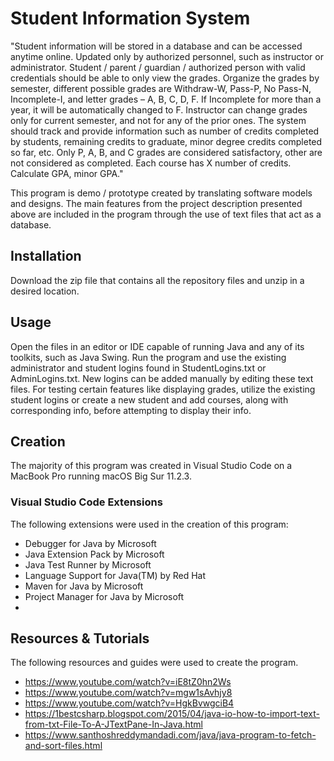 # Student Information System

"Student information will be stored in a database and can be accessed anytime online. Updated only by authorized personnel, such as instructor or administrator. Student / parent / guardian / authorized person with valid credentials should be able to only view the grades. Organize the grades by semester, different possible grades are Withdraw-W, Pass-P, No Pass-N, Incomplete-I, and letter grades – A, B, C, D, F. If Incomplete for more than a year, it will be automatically changed to F. Instructor can change grades only for current semester, and not for any of the prior ones. The system should track and provide information such as number of credits completed by students, remaining credits to graduate, minor degree credits completed so far, etc. Only P, A, B, and C grades are considered satisfactory, other are not considered as completed. Each course has X number of credits. Calculate GPA, minor GPA."

This program is demo / prototype created by translating software models and designs. The main features from the project description presented above are included in the program through the use of text files that act as a database.

## Installation

Download the zip file that contains all the repository files and unzip in a desired location.

## Usage

Open the files in an editor or IDE capable of running Java and any of its toolkits, such as Java Swing. Run the program and use the existing administrator and student logins found in StudentLogins.txt or AdminLogins.txt. New logins can be added manually by editing these text files. For testing certain features like displaying grades, utilize the existing student logins or create a new student and add courses, along with corresponding info, before attempting to display their info.

## Creation

The majority of this program was created in Visual Studio Code on a MacBook Pro running macOS Big Sur 11.2.3.

### Visual Studio Code Extensions

The following extensions were used in the creation of this program:
- Debugger for Java by Microsoft
- Java Extension Pack by Microsoft
- Java Test Runner by Microsoft
- Language Support for Java(TM) by Red Hat
- Maven for Java by Microsoft
- Project Manager for Java by Microsoft
- 
## Resources & Tutorials

The following resources and guides were used to create the program.
- https://www.youtube.com/watch?v=iE8tZ0hn2Ws
- https://www.youtube.com/watch?v=mgw1sAvhjy8
- https://www.youtube.com/watch?v=HgkBvwgciB4
- https://1bestcsharp.blogspot.com/2015/04/java-io-how-to-import-text-from-txt-File-To-A-JTextPane-In-Java.html
- https://www.santhoshreddymandadi.com/java/java-program-to-fetch-and-sort-files.html
